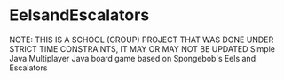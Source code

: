# EelsandEscalators

NOTE: THIS IS A SCHOOL (GROUP) PROJECT THAT WAS DONE UNDER STRICT TIME CONSTRAINTS, IT MAY OR MAY NOT BE UPDATED
Simple Java Multiplayer Java board game based on Spongebob's Eels and Escalators
